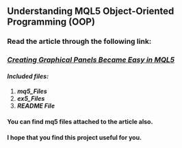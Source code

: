 ## Understanding MQL5 Object-Oriented Programming (OOP)
### Read the article through the following link:
### ***[Creating Graphical Panels Became Easy in MQL5](https://www.mql5.com/en/articles/12903)***
#### ***Included files:***
1. ***mq5_Files***
2. ***ex5_Files***
3. ***README File***
#### You can find mq5 files attached to the article also.

#### I hope that you find this project useful for you.